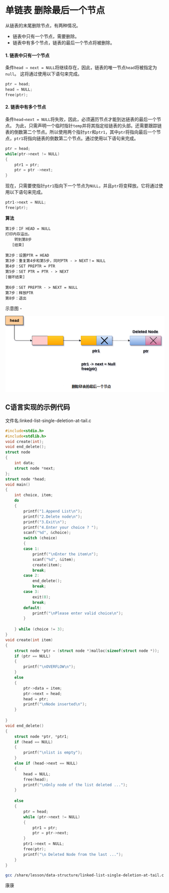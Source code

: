 # 单链表 删除最后一个节点

从链表的末尾删除节点，有两种情况。

- 链表中只有一个节点，需要删除。
- 链表中有多个节点，链表的最后一个节点将被删除。

#### 1. 链表中只有一个节点

条件`head → next = NULL`将继续存在，因此，链表的唯一节点`head`将被指定为`null`。 这将通过使用以下语句来完成。

```c
ptr = head;
head = NULL;
free(ptr);
```

#### 2. 链表中有多个节点

条件`head→next = NULL`将失败，因此，必须遍历节点才能到达链表的最后一个节点。
为此，只需声明一个临时指针`temp`并将其指定给链表的头部。还需要跟踪链表的倒数第二个节点。所以使用两个指针`ptr`和`ptr1`，其中`ptr`将指向最后一个节点，`ptr1`将指向链表的倒数第二个节点。通过使用以下语句来完成。

```c
ptr = head;   
while(ptr->next != NULL)  
{  
    ptr1 = ptr;  
    ptr = ptr ->next;  
}
```

现在，只需要使指针`ptr1`指向下一个节点为`NULL`，并且`ptr`将变释放。它将通过使用以下语句来完成。

```c
ptr1->next = NULL;  
free(ptr);
```

**算法**

```
第1步：IF HEAD = NULL
打印内存溢出。
    转到第8步
   [结束]

第2步：设置PTR = HEAD
第3步：重复第4步和第5步，同时PTR - > NEXT！= NULL
第4步：SET PREPTR = PTR
第5步：SET PTR = PTR - > NEXT
[循环结束]

第6步：SET PREPTR - > NEXT = NULL
第7步：释放PTR
第8步：退出
```

示意图 - 

![img](./images/linked-list-single-deletion-at-tail.png)

## C语言实现的示例代码

文件名:linked-list-single-deletion-at-tail.c

```c
#include<stdio.h>  
#include<stdlib.h>  
void create(int);
void end_delete();
struct node
{
    int data;
    struct node *next;
};
struct node *head;
void main()
{
    int choice, item;
    do
    {
        printf("1.Append List\n");
        printf("2.Delete node\n");
        printf("3.Exit\n");
        printf("4.Enter your choice ? ");
        scanf("%d", &choice);
        switch (choice)
        {
        case 1:
            printf("\nEnter the item\n");
            scanf("%d", &item);
            create(item);
            break;
        case 2:
            end_delete();
            break;
        case 3:
            exit(0);
            break;
        default:
            printf("\nPlease enter valid choice\n");
        }

    } while (choice != 3);
}
void create(int item)
{
    struct node *ptr = (struct node *)malloc(sizeof(struct node *));
    if (ptr == NULL)
    {
        printf("\nOVERFLOW\n");
    }
    else
    {
        ptr->data = item;
        ptr->next = head;
        head = ptr;
        printf("\nNode inserted\n");
    }

}
void end_delete()
{
    struct node *ptr, *ptr1;
    if (head == NULL)
    {
        printf("\nlist is empty");
    }
    else if (head->next == NULL)
    {
        head = NULL;
        free(head);
        printf("\nOnly node of the list deleted ...");
    }

    else
    {
        ptr = head;
        while (ptr->next != NULL)
        {
            ptr1 = ptr;
            ptr = ptr->next;
        }
        ptr1->next = NULL;
        free(ptr);
        printf("\n Deleted Node from the last ...");
    }
}
```

```bash
gcc /share/lesson/data-structure/linked-list-single-deletion-at-tail.c && ./a.out
```

康康